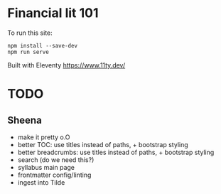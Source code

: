 # Financial lit 101 

To run this site:

```
npm install --save-dev
npm run serve
```

Built with Eleventy https://www.11ty.dev/


# TODO

## Sheena
- make it pretty o.O 
- better TOC: use titles instead of paths, + bootstrap styling
- better breadcrumbs: use titles instead of paths, + bootstrap styling
- search (do we need this?)
- syllabus main page
- frontmatter config/linting
- ingest into Tilde